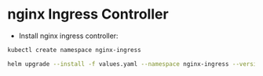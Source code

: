 # nginx Ingress Controller

* Install nginx ingress controller:

```sh
kubectl create namespace nginx-ingress
```

```sh
helm upgrade --install -f values.yaml --namespace nginx-ingress --version 1.33.0 nginx-ingress stable/nginx-ingress
```
